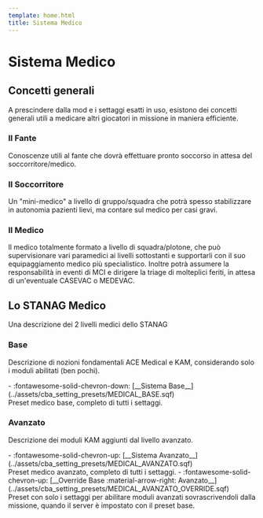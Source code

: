 ```yaml
---
template: home.html
title: Sistema Medico
---
```


# Sistema Medico

## Concetti generali

A prescindere dalla mod e i settaggi esatti in uso, esistono dei concetti generali utili a medicare altri giocatori in missione in maniera efficiente.

### Il Fante

Conoscenze utili al fante che dovrà effettuare pronto soccorso in attesa del soccorritore/medico.

### Il Soccorritore

Un "mini-medico" a livello di gruppo/squadra che potrà spesso stabilizzare in autonomia pazienti lievi, ma contare sul medico per casi gravi.

### Il Medico

Il medico totalmente formato a livello di squadra/plotone, che può supervisionare vari paramedici ai livelli sottostanti e supportarli con il suo equipaggiamento medico più specialistico. Inoltre potrà assumere la responsabilità in eventi di MCI e dirigere la triage di molteplici feriti, in attesa di un'eventuale CASEVAC o MEDEVAC.

## Lo STANAG Medico

Una descrizione dei 2 livelli medici dello STANAG

### Base

Descrizione di nozioni fondamentali ACE Medical e KAM, considerando solo i moduli abilitati (ben pochi).

<div class="grid cards" markdown>
- :fontawesome-solid-chevron-down: [__Sistema Base__](../assets/cba_setting_presets/MEDICAL_BASE.sqf)<br>
  Preset medico base, completo di tutti i settaggi.
</div>

### Avanzato

Descrizione dei moduli KAM aggiunti dal livello avanzato.

<div class="grid cards" markdown>
- :fontawesome-solid-chevron-up: [__Sistema Avanzato__](../assets/cba_setting_presets/MEDICAL_AVANZATO.sqf)<br>
  Preset medico avanzato, completo di tutti i settaggi.
- :fontawesome-solid-chevron-up: [__Override Base :material-arrow-right: Avanzato__](../assets/cba_setting_presets/MEDICAL_AVANZATO_OVERRIDE.sqf)<br>
  Preset con solo i settaggi per abilitare moduli avanzati sovrascrivendoli dalla missione, quando il server è impostato con il preset base.
</div>
